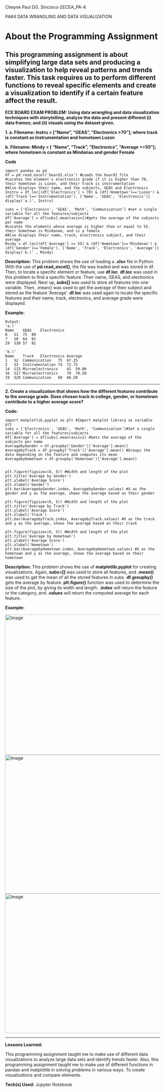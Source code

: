 Cheyne Paul DG. Sincioco-2ECEA_PA-4

PA#4 DATA WRANGLING AND DATA VISUALIZATION

# __About the Programming Assignment__
This programming assignment is about simplifying large data sets and producing a visualization to help reveal patterns and trends faster. This task requires us to perform different functions to reveal specific elements and create a visualization to identify if a certain feature affect the result.
------------------------------------------------------------------------------------------------------------------------------------------------------
__ECE BOARD EXAM PROBLEM: Using data wrangling and data visualization techniques with storytelling, analyze the data and present different (i) data frames; and (ii) visuals using the dataset given.__

__1.  a. Filename: Instru = [“Name”, “GEAS”, “Electronics >70”]; where track is constant as
Instrumentation and hometown Luzon__

  __b. Filename: Mindy = [ “Name”, “Track”, “Electronics”, “Average >=55”]; where hometown is
constant as Mindanao and gender Female__

__Code__
```
import pandas as pd
df = pd.read_excel('board2.xlsx') #Loads the board2 file 
#Locates the element's electronics grade if it is higher than 70, their hometown is Luzon, and their track is instrumentation
#Also displays their name, and the subjects, GEAS and Electronics
Instru = df.loc[(df['Electronics'] > 70) & (df['Hometown']=='Luzon') & (df['Track']=='Instrumentation'), ['Name', 'GEAS', 'Electronics']] 
display('a.)', Instru)

subs = ['Electronics', 'GEAS', 'Math', 'Communication'] #set a single variable for all the features/subjects
df['Average'] = df[subs].mean(axis=1)#gets the average of the subjects per name
#Locates the elements whose average is higher than or equal to 55, their hometown is Mindanao, and is a female
#Also displays their name, track, electronics subject, and their average
Mindy = df.loc[(df['Average'] >= 55) & (df['Hometown']=='Mindanao') & (df['Gender']=='Female'), ['Name', 'Track', 'Electronics', 'Average']]
display('b.)' , Mindy)
```
__Description:__ This problem shows the use of loading a __.xlsx__ file in Python. With the use of __pd.read_excel()__, the file was loaded and was stored in df. Then, to locate a specific element or feature, use __df.loc__. __df.loc__ was used in this problem to find a specific feature. Their name, GEAS, and electronics were displayed. Next up, __subs[]__ was used to store all features into one variable. Then, .mean() was used to get the average of their subject and stored as the feature 'Average'. __df.loc__ was used again to locate the specific features and their name, track, electronics, and average grade were displayed.

__Example:__

```
Output:
'a.)'
Name	GEAS	Electronics
0	S1	75	89
7	S8	64	81
29	S30	57	81

'b.)'
Name	Track	Electronics	Average
1	S2	Communication	75	67.25
2	S3	Instrumentation	74	72.75
14	S15	Microelectronics	41	59.00
16	S17	Microelectronics	79	70.50
19	S20	Communication	60	66.50

```
------------------------------------------------------------------------------------------------------------------------------------------------------
__2. Create a visualization that shows how the different features contribute to the average grade. Does chosen track in college, gender, or hometown contribute to a higher average score?__

__Code:__
```
import matplotlib.pyplot as plt #Import matplot library as variable plt
subs = ['Electronics', 'GEAS', 'Math', 'Communication']#Set a single variable for all the features/subjects
df['Average'] = df[subs].mean(axis=1) #Gets the average of the subjects per name
AveragebyGender = df.groupby('Gender')['Average'].mean() 
AveragebyTrack = df.groupby('Track')['Average'].mean() #Groups the data depending on the feature and computes its mean
AveragebyHometown = df.groupby('Hometown')['Average'].mean()


plt.figure(figsize=(6, 5)) #Width and length of the plot
plt.title('Average by Gender')
plt.ylabel('Average Score')
plt.xlabel('Gender')
plt.bar(AveragebyGender.index, AveragebyGender.values) #X as the gender and y as the average, shows the average based on their gender

plt.figure(figsize=(6, 5)) #Width and length of the plot
plt.title('Average by Track')
plt.ylabel('Average Score')
plt.xlabel('Track')
plt.bar(AveragebyTrack.index, AveragebyTrack.values) #X as the track and y as the average, shows the average based on their track

plt.figure(figsize=(6, 5)) #Width and length of the plot
plt.title('Average by Hometown')
plt.ylabel('Average Score')
plt.xlabel('Hometown')
plt.bar(AveragebyHometown.index, AveragebyHometown.values) #X as the hometown and y as the average, shows the average based on their hometown
```

__Description:__ This problem shows the use of __matplotlib.pyplot__ for creating visualizations. Again, __subs=[]__ was used to store all features, and __.mean()__ was used to get the mean of all the stored features in subs. __df.groupby()__ gets the average by feature. __plt.figure()__ function was used to determine the size of the plot, by giving its width and length. __.index__ will return the feature or the category, and __.values__ will return the computed average for each feature.

__Example:__

<img width="531" height="457" alt="Image" src="https://github.com/user-attachments/assets/4f6b1092-7f11-4613-a030-7c70721fba78" />

<img width="531" height="452" alt="Image" src="https://github.com/user-attachments/assets/1d55282b-13fd-4d8b-ab5b-a6d634edebf8" />

<img width="519" height="455" alt="Image" src="https://github.com/user-attachments/assets/a5f19dd2-5d2a-4f22-bca0-39e3aebb4529" />

------------------------------------------------------------------------------------------------------------------------------------------------------
__Lessons Learned:__

This programming assignment taught me to make use of different data visualizations to analyze large data sets and identify trends faster. Also, this programming assignment taught me to make use of different functions in pandas and matplotlib in solving problems in various ways. To create visualizations and compare elements.

__Tech(s) Used:__ Jupyter Notebook
